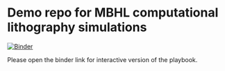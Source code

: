 # Demo repo for MBHL computational lithography simulations
[![Binder](https://mybinder.org/badge_logo.svg)](https://mybinder.org/v2/gh/alchem0x2A/mbhl-public-demo/main)

Please open the binder link for interactive version of the playbook.

